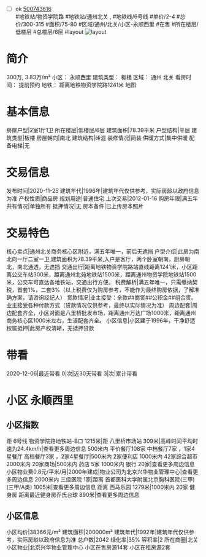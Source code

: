 - [ ] ok [500743616](https://bj.5i5j.com/ershoufang/500743616.html)  
 #地铁站/物资学院路 #地铁站/通州北关 ,  #地铁线/6号线
#单价/2-4 #总价/300-315 #面积/75-80   #区域/通州/北关/小区-永顺西里 #在售 #所在楼层/低楼层 #总楼层/6层 #layout 
![layout](http://image2.5i5j.com//group2/M00/F7/4B/CgqJM17kK7OAF2V1AAFYrNqLaMA715.jpg_P5.jpg) 
# 简介 
 300万,  3.83万/m² 
小区： 永顺西里
建筑类型： 板楼
区域： 通州 北关
看房时间： 提前预约
地铁： 距离地铁物资学院路1241米 地图
# 基本信息 
 房屋户型|2室1厅1卫
所在楼层|低楼层/6层
建筑面积|78.39平米
户型结构|平层
建筑类型|板楼
房屋朝向|南北
建筑结构|砖混
装修情况|简装
供暖方式|集中供暖
配备电梯|无
# 交易信息 
 发布时间|2020-11-25
建筑年代|1996年|建筑年代仅供参考，实际房龄以政府信息为准
产权性质|商品房
规划用途|普通住宅
上次交易|2012-01-16
购房年限|满五年
共有情况|单独所有
抵押情况|无
房本备件|已上传房本照片
# 交易特色 
 核心卖点|通州北关商务核心区附近，满五年唯一，前后无遮挡
户型介绍|此房为南北向一厅二室一卫,建筑面积为78.39平米,入户是客厅，两个卧室朝南，厨房朝北，南北通透，无遮挡
交通出行|距离地铁物资学院路站直线距离1241米，小区距离公交车站300米，距离通州北苑地铁站1500米，距离通州物资学院地铁站1500米，公交车可直达各地铁站，交通出行方便。
税费解析|满五年唯一，只需缴纳契税，首套1%，二套3%（以上税费仅为购房参考，不能作为最终购房依据，了解准确方案，请咨询经纪人）
贷款情况|业主接受：全款##商贷##公积金##组合贷。业主接受各种付款方式（贷款情况仅供参考，最终以实际情况为准）
周边配套|周边配套齐全，小区对面是八里桥批发市场，距离通州万达广场1000米，距离通州商务核心区1000米左右，生活配套齐全。
小区信息|小区建于1996年，干净舒适
权属抵押|此房产权清晰，无抵押贷款
# 带看 
 2020-12-06|最近带看	 0|次|近30天带看	 3|次|累计带看
# 小区 永顺西里
## 小区指数 
 距 6号线 物资学院路地铁站-B口 1215米|距 八里桥市场站 309米|高峰时间平均时速为24.4km/h|查看更多周边信息
500米内 平价餐厅108家
中档餐厅7家 ，1家4星餐厅
高档餐厅3家 ，2家4星餐厅|500米内 2家便利店
1000米内 42家综合超市
2000米内 20家商场|500米内 药店 5家
1000米内 银行 20家|查看更多周边信息
小区物业费0.8元/平米/月|2000年建成|物业公司为北京兴华物业管理中心|查看更多周边信息
2000米内 三级医院 1家|距离 首都医科大学附属北京胸科医院(三甲) (三甲/A类) 1005米|查看更多周边信息
距离 西马乐园 1279米|1000米内 20家 健身房
距离最近健身房乔氏台球 890米|查看更多周边信息
## 小区信息 
 小区均价|38366元/m²
建筑面积|200000m²
建筑年代|1992年|建筑年代仅供参考，实际房龄以政府信息为准
总户数|2042
绿化率|35%
容积率|2
所在商圈|北关
小区物业|北京兴华物业管理中心
小区在售房源14套
小区在租房源2套

